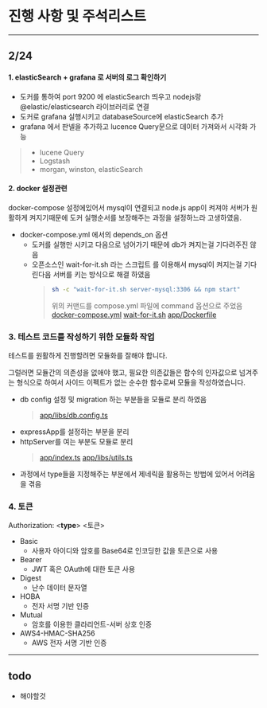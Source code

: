# 진행 사항 및 주석리스트

---
## 2/24
#### 1.  elasticSearch + grafana 로 서버의 로그 확인하기
- 도커를 통하여 port 9200 에 elasticSearch 띄우고 nodejs랑 @elastic/elasticsearch 라이브러리로 연결
- 도커로 grafana 실행시키고 databaseSource에 elasticSearch 추가
- grafana 에서 판넬을 추가하고 lucence Query문으로 데이터 가져와서 시각화 가능

> - lucene Query
> - Logstash
> - morgan, winston, elasticSearch
#### 2. docker 설정관련
docker-compose 설정에있어서 mysql이 연결되고 node.js app이 켜져야 서버가 원활하게 켜지기때문에 도커 실행순서를 보장해주는 과정을 설정하느라 고생하였음.

- docker-compose.yml 에서의 depends_on 옵션
  - 도커를 실행만 시키고 다음으로 넘어가기 때문에 db가 켜지는걸 기다려주진 않음
  - 오픈소스인 wait-for-it.sh 라는 스크립트 를 이용해서 mysql이 켜지는걸 기다린다음 서버를 키는 방식으로 해결 하였음
    > ```bash
    > sh -c "wait-for-it.sh server-mysql:3306 && npm start"
    > ```
    > 위의 커맨드를 compose.yml 파일에 command 옵션으로 주었음
    > [docker-compose.yml](./server/docker-compose.yml)
    > [wait-for-it.sh](./server/app/wait-for-it.sh)
    > [app/Dockerfile](./server/app/Dockerfile)

### 3. 테스트 코드를 작성하기 위한 모듈화 작업
테스트를 원활하게 진행할려면 모듈화를 잘해야 합니다.

그럴러면 모듈간의 의존성을 없애야 했고, 필요한 의존값들은 함수의 인자값으로 넘겨주는 형식으로 하여서 사이드 이펙트가 없는 순수한 함수로써 모듈을 작성하였습니다.
  - db config 설정 및 migration 하는 부분들을 모듈로 분리 하였음
    > [app/libs/db.config.ts](./server/app/libs/db.config.ts)
  - expressApp를 설정하는 부분을 분리
  - httpServer를 여는 부분도 모듈로 분리
    > [app/index.ts](./server/app/index.ts)
    > [app/libs/utils.ts](./server/app/libs/utils.ts)
  - 과정에서 type들을 지정해주는 부분에서 제네릭을 활용하는 방법에 있어서 어려움을 겪음

### 4. 토큰
Authorization: <**type**> <토큰>

- Basic
  - 사용자 아이디와 암호를 Base64로 인코딩한 값을 토큰으로 사용
- Bearer
  - JWT 혹은 OAuth에 대한 토큰 사용
- Digest
  - 난수 데이터 문자열
- HOBA
  - 전자 서명 기반 인증
- Mutual
  - 암호를 이용한 클라리언트-서버 상호 인증
- AWS4-HMAC-SHA256
  - AWS 전자 서명 기반 인증

---
## todo
  - 해야할것
